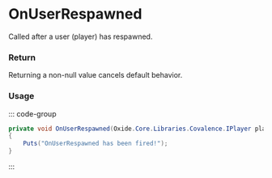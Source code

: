 # OnUserRespawned
<Badge type="info" text="Player"/>[<Badge type="danger" text="Carbon Compatible"/>](https://github.com/CarbonCommunity/Carbon)[<Badge type="warning" text="Oxide Compatible"/>](https://github.com/OxideMod/Oxide.Rust)<Badge type="info" text="MetadataOnly"/>
Called after a user (player) has respawned.

### Return
Returning a non-null value cancels default behavior.

### Usage
::: code-group
```csharp [Example]
private void OnUserRespawned(Oxide.Core.Libraries.Covalence.IPlayer player)
{
	Puts("OnUserRespawned has been fired!");
}
```
:::
